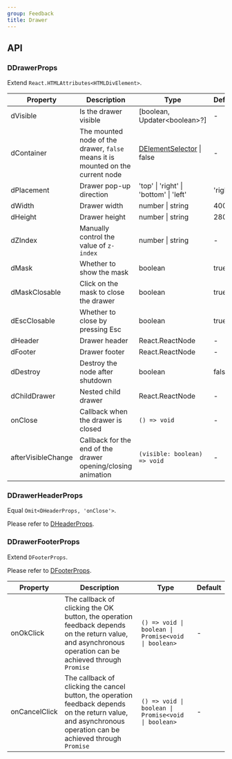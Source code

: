 ```yaml
---
group: Feedback
title: Drawer
---
```


## API

### DDrawerProps

Extend `React.HTMLAttributes<HTMLDivElement>`.

<!-- prettier-ignore-start -->
| Property | Description | Type | Default | 
| --- | --- | --- | --- | 
| dVisible | Is the drawer visible | [boolean, Updater\<boolean\>?] | - |
| dContainer | The mounted node of the drawer, `false` means it is mounted on the current node | [DElementSelector](/components/Interface#DElementSelector) \| false | - |
| dPlacement | Drawer pop-up direction | 'top' \| 'right' \| 'bottom' \| 'left'  | 'right' |
| dWidth | Drawer width | number \| string | 400 |
| dHeight | Drawer height | number \| string | 280 |
| dZIndex | Manually control the value of `z-index` | number \| string | - |
| dMask | Whether to show the mask | boolean | true |
| dMaskClosable | Click on the mask to close the drawer | boolean | true |
| dEscClosable | Whether to close by pressing Esc | boolean | true |
| dHeader | Drawer header | React.ReactNode | - |
| dFooter | Drawer footer | React.ReactNode | - |
| dDestroy | Destroy the node after shutdown | boolean | false |
| dChildDrawer | Nested child drawer | React.ReactNode | - |
| onClose | Callback when the drawer is closed | `() => void` | - |
| afterVisibleChange | Callback for the end of the drawer opening/closing animation | `(visible: boolean) => void` | - |
<!-- prettier-ignore-end -->

### DDrawerHeaderProps

Equal `Omit<DHeaderProps, 'onClose'>`.

Please refer to [DHeaderProps](/components/Interface#DHeaderProps).

### DDrawerFooterProps

Extend `DFooterProps`.

Please refer to [DFooterProps](/components/Interface#DFooterProps).

<!-- prettier-ignore-start -->
| Property | Description | Type | Default | 
| --- | --- | --- | --- | 
| onOkClick | The callback of clicking the OK button, the operation feedback depends on the return value, and asynchronous operation can be achieved through `Promise` | `() => void \| boolean \| Promise<void \| boolean>` | - |
| onCancelClick | The callback of clicking the cancel button, the operation feedback depends on the return value, and asynchronous operation can be achieved through `Promise` | `() => void \| boolean \| Promise<void \| boolean>` | - |
<!-- prettier-ignore-end -->
